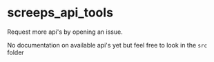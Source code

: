 # screeps_api_tools

Request more api's by opening an issue.

No documentation on available api's yet but feel free to look in the `src` folder
